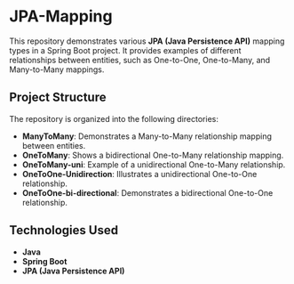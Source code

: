 # JPA-Mapping

This repository demonstrates various **JPA (Java Persistence API)** mapping types in a Spring Boot project. It provides examples of different relationships between entities, such as One-to-One, One-to-Many, and Many-to-Many mappings.

## Project Structure

The repository is organized into the following directories:

- **ManyToMany**: Demonstrates a Many-to-Many relationship mapping between entities.
- **OneToMany**: Shows a bidirectional One-to-Many relationship mapping.
- **OneToMany-uni**: Example of a unidirectional One-to-Many relationship.
- **OneToOne-Unidirection**: Illustrates a unidirectional One-to-One relationship.
- **OneToOne-bi-directional**: Demonstrates a bidirectional One-to-One relationship.

## Technologies Used

- **Java**
- **Spring Boot**
- **JPA (Java Persistence API)**
